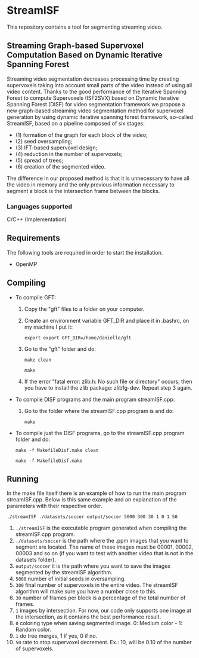 # StreamISF
This repository contains a tool for segmenting streaming video.

## Streaming Graph-based Supervoxel Computation Based on Dynamic Iterative Spanning Forest

Streaming video segmentation decreases processing time by creating supervoxels taking into account small parts of the video instead of using all video content. Thanks to the good performance of the Iterative Spanning Forest to compute Supervoxels (ISF2SVX) based on Dynamic Iterative Spanning Forest (DISF) for video segmentation framework we propose a new graph-based streaming video segmentation method for supervoxel generation by using dynamic iterative spanning forest framework, so-called StreamISF, based on a pipeline composed of six stages: 
- (1) formation of the graph for each block of the video;
- (2) seed oversampling;
- (3) IFT-based supervoxel design;
- (4) reduction in the number of supervoxels;
- (5) spread of trees;
- (6) creation of the segmented video.

The difference in our proposed method is that it is unnecessary to have all the video in memory and the only previous information necessary to segment a block is the intersection frame between the blocks.

### Languages supported

C/C++ (Implementation)

## Requirements

The following tools are required in order to start the installation.
- OpenMP
        
## Compiling 

- To compile GFT:

  1. Copy the "gft" files to a folder on your computer.
  2. Create an environment variable GFT_DIR and place it in .bashrc, on my machine I put it:
   
      `export export GFT_DIR=/home/danielle/gft`
  3. Go to the "gft" folder and do:
   
      `make clean`
     
      `make`
  5. If the error "fatal error: zlib.h: No such file or directory" occurs, then you have to install the zlib package: zlib1g-dev. Repeat step 3 again.
   

- To compile DISF programs and the main program streamISF.cpp:

  1. Go to the folder where the streamISF.cpp program is and do:
   
      `make`
   

- To compile just the DISF programs, go to the streamISF.cpp program folder and do:
  
  `make -f MakefileDisf.make clean`
  
  `make -f MakefileDisf.make`
  
## Running

In the make file itself there is an example of how to run the main program streamISF.cpp. Below is this same example and an explanation of the parameters with their respective order.

`./streamISF ./datasets/soccer output/soccer 5000 300 30 1 0 1 50`
1. `./streamISF` is the executable program generated when compiling the streamISF.cpp program.
2. `./datasets/soccer` is the path where the .ppm images that you want to segment are located. The name of these images must be 00001, 00002, 00003 and so on (if you want to test with another video that is not in the datasets folder).
3. `output/soccer` it is the path where you want to save the images segmented by the streamISF algorithm.
4. `5000` number of initial seeds in oversampling.
5. `300` final number of supervoxels in the entire video. The streamISF algorithm will make sure you have a number close to this.
6. `30` number of frames per block is a percentage of the total number of frames.
7. `1` images by intersection. For now, our code only supports one image at the intersection, as it contains the best performance result.
8. `0` coloring type when saving segmented image. 0: Medium color - 1: Random color.
9. `1` do tree merges, 1 if yes, 0 if no.
10. `50` rate to stop supervoxel decrement. Ex.: 10, will be 0.10 of the number of supervoxels.

